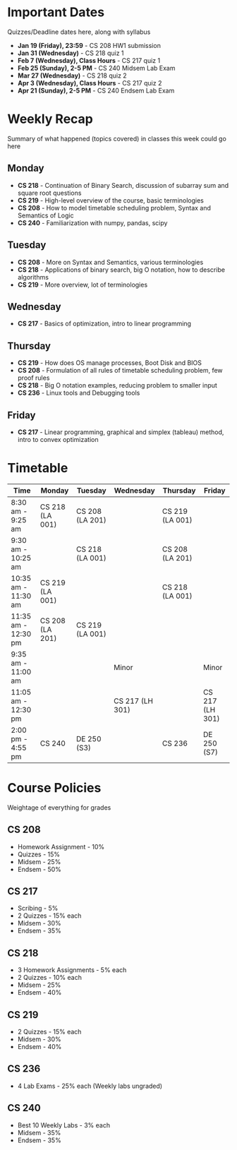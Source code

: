 # Important Dates

Quizzes/Deadline dates here, along with syllabus

- **Jan 19 (Friday), 23:59** - CS 208 HW1 submission
- **Jan 31 (Wednesday)** - CS 218 quiz 1
- **Feb 7 (Wednesday), Class Hours** - CS 217 quiz 1
- **Feb 25 (Sunday), 2-5 PM** - CS 240 Midsem Lab Exam
- **Mar 27 (Wednesday)** - CS 218 quiz 2
- **Apr 3 (Wednesday), Class Hours** - CS 217 quiz 2
- **Apr 21 (Sunday), 2-5 PM** - CS 240 Endsem Lab Exam

# Weekly Recap

Summary of what happened (topics covered) in classes this week could go here

## Monday

- **CS 218** - Continuation of Binary Search, discussion of subarray sum and square root questions
- **CS 219** - High-level overview of the course, basic terminologies
- **CS 208** - How to model timetable scheduling problem, Syntax and Semantics of Logic
- **CS 240** - Familiarization with numpy, pandas, scipy

## Tuesday

- **CS 208** - More on Syntax and Semantics, various terminologies
- **CS 218** - Applications of binary search, big O notation, how to describe algorithms
- **CS 219** - More overview, lot of terminologies

## Wednesday

- **CS 217** - Basics of optimization, intro to linear programming

## Thursday

- **CS 219** - How does OS manage processes, Boot Disk and BIOS
- **CS 208** - Formulation of all rules of timetable scheduling problem, few proof rules
- **CS 218** - Big O notation examples, reducing problem to smaller input
- **CS 236** - Linux tools and Debugging tools

## Friday

- **CS 217** - Linear programming, graphical and simplex (tableau) method, intro to convex optimization

# Timetable

| Time                | Monday          | Tuesday         | Wednesday       | Thursday        | Friday         |
|---------------------|-----------------|-----------------|-----------------|-----------------|----------------|
| 8:30 am - 9:25 am   | CS 218 (LA 001) | CS 208 (LA 201) |                 | CS 219 (LA 001) |                |
| 9:30 am - 10:25 am  |                 | CS 218 (LA 001) |                 | CS 208 (LA 201) |                |
| 10:35 am - 11:30 am | CS 219 (LA 001) |                 |                 | CS 218 (LA 001) |                |
| 11:35 am - 12:30 pm | CS 208 (LA 201) | CS 219 (LA 001) |                 |                 |                |
| 9:35 am - 11:00 am  |                 |                 | Minor           |                 | Minor          |
| 11:05 am - 12:30 pm |                 |                 | CS 217 (LH 301) |                 | CS 217 (LH 301)|
| 2:00 pm - 4:55 pm   | CS 240          | DE 250 (S3)     |                 | CS 236          | DE 250 (S7)    |

# Course Policies

Weightage of everything for grades

## CS 208

- Homework Assignment - 10%
- Quizzes - 15%
- Midsem - 25%
- Endsem - 50%

## CS 217

- Scribing - 5%
- 2 Quizzes - 15% each
- Midsem - 30%
- Endsem - 35%

## CS 218

- 3 Homework Assignments - 5% each
- 2 Quizzes - 10% each
- Midsem - 25%
- Endsem - 40%

## CS 219

- 2 Quizzes - 15% each
- Midsem - 30%
- Endsem - 40%

## CS 236

- 4 Lab Exams - 25% each (Weekly labs ungraded)

## CS 240
  
- Best 10 Weekly Labs - 3% each
- Midsem - 35%
- Endsem - 35%
